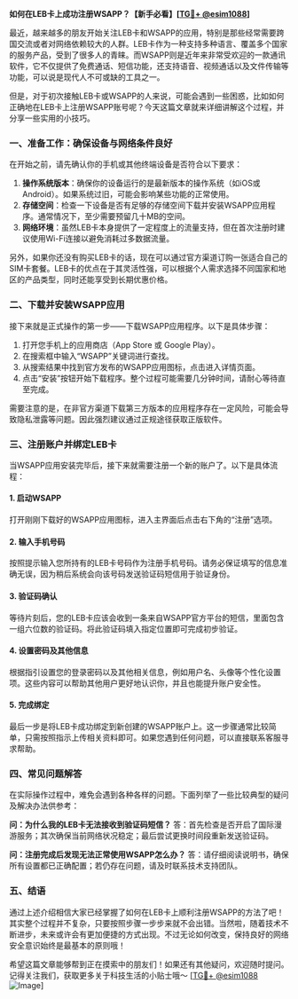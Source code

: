 **如何在LEB卡上成功注册WSAPP？【新手必看】[[TG💪+ @esim1088](https://t.me/s/esim1088)]**

最近，越来越多的朋友开始关注LEB卡和WSAPP的应用，特别是那些经常需要跨国交流或者对网络依赖较大的人群。LEB卡作为一种支持多种语言、覆盖多个国家的服务产品，受到了很多人的青睐。而WSAPP则是近年来非常受欢迎的一款通讯软件，它不仅提供了免费通话、短信功能，还支持语音、视频通话以及文件传输等功能，可以说是现代人不可或缺的工具之一。

但是，对于初次接触LEB卡或WSAPP的人来说，可能会遇到一些困惑，比如如何正确地在LEB卡上注册WSAPP账号呢？今天这篇文章就来详细讲解这个过程，并分享一些实用的小技巧。

### 一、准备工作：确保设备与网络条件良好

在开始之前，请先确认你的手机或其他终端设备是否符合以下要求：
1. **操作系统版本**：确保你的设备运行的是最新版本的操作系统（如iOS或Android）。如果系统过旧，可能会影响某些功能的正常使用。
2. **存储空间**：检查一下设备是否有足够的存储空间下载并安装WSAPP应用程序。通常情况下，至少需要预留几十MB的空间。
3. **网络环境**：虽然LEB卡本身提供了一定程度上的流量支持，但在首次注册时建议使用Wi-Fi连接以避免消耗过多数据流量。

另外，如果你还没有购买LEB卡的话，现在可以通过官方渠道订购一张适合自己的SIM卡套餐。LEB卡的优点在于其灵活性强，可以根据个人需求选择不同国家和地区的产品类型，同时还能享受到长期优惠价格。

### 二、下载并安装WSAPP应用

接下来就是正式操作的第一步——下载WSAPP应用程序。以下是具体步骤：

1. 打开您手机上的应用商店（App Store 或 Google Play）。
2. 在搜索框中输入“WSAPP”关键词进行查找。
3. 从搜索结果中找到官方发布的WSAPP应用图标，点击进入详情页面。
4. 点击“安装”按钮开始下载程序。整个过程可能需要几分钟时间，请耐心等待直至完成。

需要注意的是，在非官方渠道下载第三方版本的应用程序存在一定风险，可能会导致隐私泄露等问题。因此强烈建议通过正规途径获取正版软件。

### 三、注册账户并绑定LEB卡

当WSAPP应用安装完毕后，接下来就需要注册一个新的账户了。以下是具体流程：

#### 1. 启动WSAPP
打开刚刚下载好的WSAPP应用图标，进入主界面后点击右下角的“注册”选项。

#### 2. 输入手机号码
按照提示输入您所持有的LEB卡号码作为注册手机号码。请务必保证填写的信息准确无误，因为稍后系统会向该号码发送验证码短信用于验证身份。

#### 3. 验证码确认
等待片刻后，您的LEB卡应该会收到一条来自WSAPP官方平台的短信，里面包含一组六位数的验证码。将此验证码填入指定位置即可完成初步验证。

#### 4. 设置密码及其他信息
根据指引设置您的登录密码以及其他相关信息，例如用户名、头像等个性化设置项。这些内容可以帮助其他用户更好地认识你，并且也能提升账户安全性。

#### 5. 完成绑定
最后一步是将LEB卡成功绑定到新创建的WSAPP账户上。这一步骤通常比较简单，只需按照指示上传相关资料即可。如果您遇到任何问题，可以直接联系客服寻求帮助。

### 四、常见问题解答

在实际操作过程中，难免会遇到各种各样的问题。下面列举了一些比较典型的疑问及解决办法供参考：

**问：为什么我的LEB卡无法接收到验证码短信？**
答：首先检查是否开启了国际漫游服务；其次确保当前网络状况稳定；最后尝试更换时间段重新发送验证码。

**问：注册完成后发现无法正常使用WSAPP怎么办？**
答：请仔细阅读说明书，确保所有设置都已正确配置；若仍存在问题，请及时联系技术支持团队。

### 五、结语

通过上述介绍相信大家已经掌握了如何在LEB卡上顺利注册WSAPP的方法了吧！其实整个过程并不复杂，只要按照步骤一步步来就不会出错。当然啦，随着技术不断进步，未来或许会有更加便捷的方式出现。不过无论如何改变，保持良好的网络安全意识始终是最基本的原则哦！

希望这篇文章能够帮到正在摸索中的朋友们！如果还有其他疑问，欢迎随时提问。记得关注我们，获取更多关于科技生活的小贴士哦～ [[TG💪+ @esim1088](https://t.me/s/esim1088) ![Image](https://i.postimg.cc/4NQfJmqS/Snipaste-2025-05-13-00-14-12.png)]